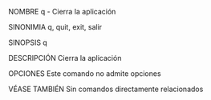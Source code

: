 NOMBRE
	q - Cierra la aplicación

SINONIMIA
	q, quit, exit, salir	

SINOPSIS
	q

DESCRIPCIÓN
	Cierra la aplicación

OPCIONES
	Este comando no admite opciones

VÉASE TAMBIÉN
	Sin comandos directamente relacionados